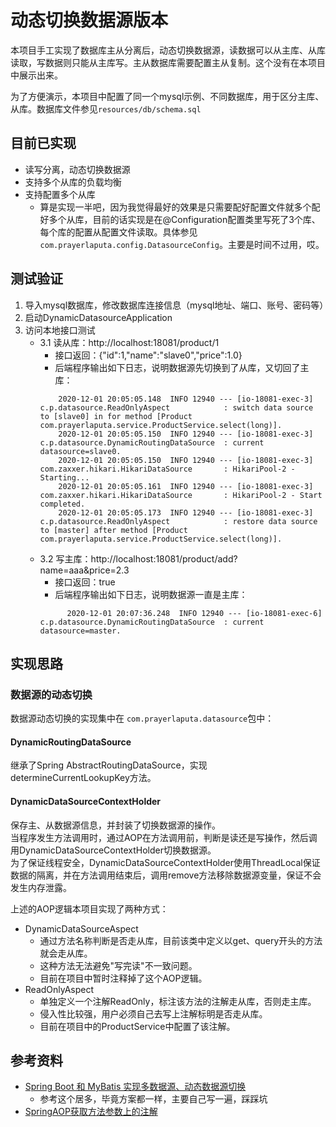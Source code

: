 # 动态切换数据源版本



本项目手工实现了数据库主从分离后，动态切换数据源，读数据可以从主库、从库读取，写数据则只能从主库写。主从数据库需要配置主从复制。这个没有在本项目中展示出来。

为了方便演示，本项目中配置了同一个mysql示例、不同数据库，用于区分主库、从库。数据库文件参见`resources/db/schema.sql`    

## 目前已实现  

- 读写分离，动态切换数据源
- 支持多个从库的负载均衡
- 支持配置多个从库
    - 算是实现一半吧，因为我觉得最好的效果是只需要配好配置文件就多个配好多个从库，目前的话实现是在@Configuration配置类里写死了3个库、每个库的配置从配置文件读取。具体参见`com.prayerlaputa.config.DatasourceConfig`。主要是时间不过用，哎。


## 测试验证  

1. 导入mysql数据库，修改数据库连接信息（mysql地址、端口、账号、密码等）  
2. 启动DynamicDatasourceApplication  
3. 访问本地接口测试  
    - 3.1 读从库：http://localhost:18081/product/1
        - 接口返回：{"id":1,"name":"slave0","price":1.0}
        - 后端程序输出如下日志，说明数据源先切换到了从库，又切回了主库：
        ```text
            2020-12-01 20:05:05.148  INFO 12940 --- [io-18081-exec-3] c.p.datasource.ReadOnlyAspect            : switch data source to [slave0] in for method [Product com.prayerlaputa.service.ProductService.select(long)].
            2020-12-01 20:05:05.150  INFO 12940 --- [io-18081-exec-3] c.p.datasource.DynamicRoutingDataSource  : current datasource=slave0.
            2020-12-01 20:05:05.150  INFO 12940 --- [io-18081-exec-3] com.zaxxer.hikari.HikariDataSource       : HikariPool-2 - Starting...
            2020-12-01 20:05:05.161  INFO 12940 --- [io-18081-exec-3] com.zaxxer.hikari.HikariDataSource       : HikariPool-2 - Start completed.
            2020-12-01 20:05:05.173  INFO 12940 --- [io-18081-exec-3] c.p.datasource.ReadOnlyAspect            : restore data source to [master] after method [Product com.prayerlaputa.service.ProductService.select(long)].
        ```
    - 3.2 写主库：http://localhost:18081/product/add?name=aaa&price=2.3
        - 接口返回：true
        - 后端程序输出如下日志，说明数据源一直是主库：
        ```text
              2020-12-01 20:07:36.248  INFO 12940 --- [io-18081-exec-6] c.p.datasource.DynamicRoutingDataSource  : current datasource=master.
        ```
     

## 实现思路  

### 数据源的动态切换  

数据源动态切换的实现集中在 `com.prayerlaputa.datasource`包中：

#### DynamicRoutingDataSource  

继承了Spring AbstractRoutingDataSource，实现determineCurrentLookupKey方法。

#### DynamicDataSourceContextHolder  

保存主、从数据源信息，并封装了切换数据源的操作。  
当程序发生方法调用时，通过AOP在方法调用前，判断是读还是写操作，然后调用DynamicDataSourceContextHolder切换数据源。    
为了保证线程安全，DynamicDataSourceContextHolder使用ThreadLocal保证数据的隔离，并在方法调用结束后，调用remove方法移除数据源变量，保证不会发生内存泄露。  

上述的AOP逻辑本项目实现了两种方式：
- DynamicDataSourceAspect
    - 通过方法名称判断是否走从库，目前该类中定义以get、query开头的方法就会走从库。
    - 这种方法无法避免"写完读"不一致问题。  
    - 目前在项目中暂时注释掉了这个AOP逻辑。 
- ReadOnlyAspect
    - 单独定义一个注解ReadOnly，标注该方法的注解走从库，否则走主库。
    - 侵入性比较强，用户必须自己去写上注解标明是否走从库。
    - 目前在项目中的ProductService中配置了该注解。


## 参考资料  
- [Spring Boot 和 MyBatis 实现多数据源、动态数据源切换](https://github.com/helloworlde/SpringBoot-DynamicDataSource)  
    - 参考这个居多，毕竟方案都一样，主要自己写一遍，踩踩坑
- [SpringAOP获取方法参数上的注解](https://blog.csdn.net/laoxilaoxi_/article/details/97178494)
